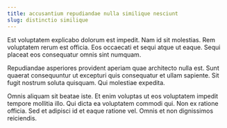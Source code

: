 ```yaml
---
title: accusantium repudiandae nulla similique nesciunt
slug: distinctio similique
---
```


Est voluptatem explicabo dolorum est impedit. Nam id sit molestias. Rem voluptatem rerum est officia. Eos occaecati et sequi atque ut eaque. Sequi placeat eos consequatur omnis sint numquam.

Repudiandae asperiores provident aperiam quae architecto nulla est. Sunt quaerat consequuntur ut excepturi quis consequatur et ullam sapiente. Sit fugit nostrum soluta quisquam. Qui molestiae expedita.

Omnis aliquam sit beatae iste. Et enim voluptas ut eos voluptatem impedit tempore mollitia illo. Qui dicta ea voluptatem commodi qui. Non ex ratione officia. Sed et adipisci id et eaque ratione vel. Omnis et non dignissimos reiciendis.
